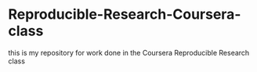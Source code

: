# Reproducible-Research-Coursera-class
this is my repository for work done in the Coursera Reproducible Research class
